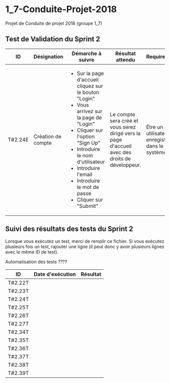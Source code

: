 # 1_7-Conduite-Projet-2018
Projet de Conduite de projet 2018 (groupe 1_7)


## Test de Validation du Sprint 2

|ID|Désignation|Démarche à suivre|Résultat attendu|Requirements|US associées|
|---|---|---|---|---|---|
|T#2.24E|Création de compte|<ul><li>Sur la page d'accueil cliquez sur le bouton "Login"</li><li>Vous arrivez sur la page de "Login"</li><li>Cliquer sur l'option "Sign Up"</li><li>Introduire le nom d'utilisateur</li><li>Introduire l'email</li><li>Introduire le mot de passe</li><li>Cliquer sur "Submit"</li></ul>|Le compte sera créé et vous serez dirigé vers la page d'accueil avec des droits de développeur.|Être un utilisateur non enregistré dans le système.|US#1|


## Suivi des résultats des tests du Sprint 2
Lorsque vous exécutez un test, merci de remplir ce fichier. Si vous exécutez plusieurs fois un test, rajouter une ligne (il peut donc y avoir plusieurs lignes avec le même ID de test).

Automatisation des tests ????

|ID|Date d'exécution|Résultat|
|---|---|---|
|T#2.22T|||
|T#2.23T|||
|T#2.24T|||
|T#2.25T|||
|T#2.26T|||
|T#2.27T|||
|T#2.34T|||
|T#2.35T|||
|T#2.36T|||
|T#2.37T|||
|T#2.38T|||
|T#2.39T|||
